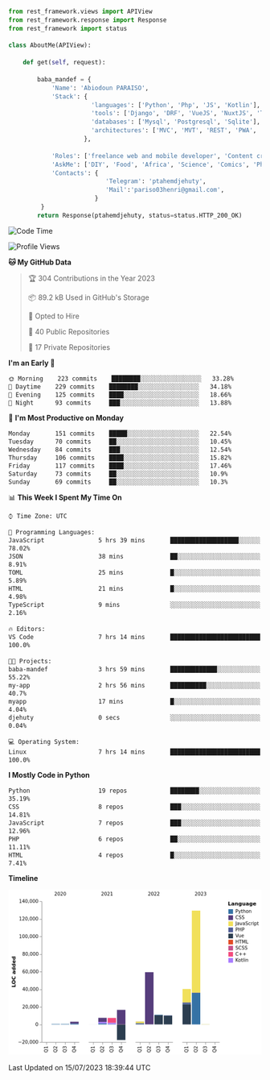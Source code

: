 ###
```python
from rest_framework.views import APIView
from rest_framework.response import Response
from rest_framework import status

class AboutMe(APIView):

    def get(self, request):

        baba_mandef = {
            'Name': 'Abiodoun PARAISO',
            'Stack': {
                       'languages': ['Python', 'Php', 'JS', 'Kotlin'],
                       'tools': ['Django', 'DRF', 'VueJS', 'NuxtJS', 'Threejs' 'React', 'Kotlin', 'Electron'],
                       'databases': ['Mysql', 'Postgresql', 'Sqlite'],
                       'architectures': ['MVC', 'MVT', 'REST', 'PWA', 'SPA', 'MicroServices']
                     },

            'Roles': ['freelance web and mobile developer', 'Content creator', 'Teacher', 'Mentor'],
            'AskMe': ['DIY', 'Food', 'Africa', 'Science', 'Comics', 'Photography', 'Tech', 'Programming'],
            'Contacts': {
                           'Telegram': 'ptahemdjehuty',
                           'Mail':'pariso03henri@gmail.com',
                        }
         }
        return Response(ptahemdjehuty, status=status.HTTP_200_OK)

```                    

<!--START_SECTION:waka-->
![Code Time](http://img.shields.io/badge/Code%20Time-681%20hrs%2030%20mins-blue)

![Profile Views](http://img.shields.io/badge/Profile%20Views-0-blue)

**🐱 My GitHub Data** 

> 🏆 304 Contributions in the Year 2023
 > 
> 📦 89.2 kB Used in GitHub's Storage 
 > 
> 💼 Opted to Hire
 > 
> 📜 40 Public Repositories 
 > 
> 🔑 17 Private Repositories  
 > 
**I'm an Early 🐤** 

```text
🌞 Morning    223 commits    ████████░░░░░░░░░░░░░░░░░   33.28% 
🌆 Daytime    229 commits    ████████░░░░░░░░░░░░░░░░░   34.18% 
🌃 Evening    125 commits    ████░░░░░░░░░░░░░░░░░░░░░   18.66% 
🌙 Night      93 commits     ███░░░░░░░░░░░░░░░░░░░░░░   13.88%

```
📅 **I'm Most Productive on Monday** 

```text
Monday       151 commits    █████░░░░░░░░░░░░░░░░░░░░   22.54% 
Tuesday      70 commits     ██░░░░░░░░░░░░░░░░░░░░░░░   10.45% 
Wednesday    84 commits     ███░░░░░░░░░░░░░░░░░░░░░░   12.54% 
Thursday     106 commits    ████░░░░░░░░░░░░░░░░░░░░░   15.82% 
Friday       117 commits    ████░░░░░░░░░░░░░░░░░░░░░   17.46% 
Saturday     73 commits     ██░░░░░░░░░░░░░░░░░░░░░░░   10.9% 
Sunday       69 commits     ██░░░░░░░░░░░░░░░░░░░░░░░   10.3%

```


📊 **This Week I Spent My Time On** 

```text
⌚︎ Time Zone: UTC

💬 Programming Languages: 
JavaScript               5 hrs 39 mins       ███████████████████░░░░░░   78.02% 
JSON                     38 mins             ██░░░░░░░░░░░░░░░░░░░░░░░   8.91% 
TOML                     25 mins             █░░░░░░░░░░░░░░░░░░░░░░░░   5.89% 
HTML                     21 mins             █░░░░░░░░░░░░░░░░░░░░░░░░   4.98% 
TypeScript               9 mins              ░░░░░░░░░░░░░░░░░░░░░░░░░   2.16%

🔥 Editors: 
VS Code                  7 hrs 14 mins       █████████████████████████   100.0%

🐱‍💻 Projects: 
baba-mandef              3 hrs 59 mins       █████████████░░░░░░░░░░░░   55.22% 
my-app                   2 hrs 56 mins       ██████████░░░░░░░░░░░░░░░   40.7% 
myapp                    17 mins             █░░░░░░░░░░░░░░░░░░░░░░░░   4.04% 
djehuty                  0 secs              ░░░░░░░░░░░░░░░░░░░░░░░░░   0.04%

💻 Operating System: 
Linux                    7 hrs 14 mins       █████████████████████████   100.0%

```

**I Mostly Code in Python** 

```text
Python                   19 repos            ████████░░░░░░░░░░░░░░░░░   35.19% 
CSS                      8 repos             ███░░░░░░░░░░░░░░░░░░░░░░   14.81% 
JavaScript               7 repos             ███░░░░░░░░░░░░░░░░░░░░░░   12.96% 
PHP                      6 repos             ██░░░░░░░░░░░░░░░░░░░░░░░   11.11% 
HTML                     4 repos             █░░░░░░░░░░░░░░░░░░░░░░░░   7.41%

```


**Timeline**

![Chart not found](https://raw.githubusercontent.com/baba-mandef/baba-mandef/main/charts/bar_graph.png) 


 Last Updated on 15/07/2023 18:39:44 UTC
<!--END_SECTION:waka-->
